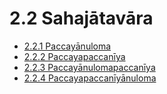 

# 2.2 Sahajātavāra

* [2.2.1 Paccayānuloma](2.2/2.2.1.md)
* [2.2.2 Paccayapaccanīya](2.2/2.2.2.md)
* [2.2.3 Paccayānulomapaccanīya](2.2/2.2.3.md)
* [2.2.4 Paccayapaccanīyānuloma](2.2/2.2.4.md)




